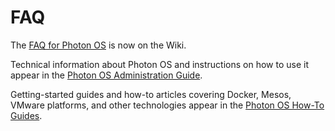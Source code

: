 # FAQ

The [FAQ for Photon OS](Frequently-Asked-Questions.md) is now on the Wiki. 

Technical information about Photon OS and instructions on how to use it appear in the [Photon OS Administration Guide](photon-admin-guide.md). 

Getting-started guides and how-to articles covering Docker, Mesos, VMware platforms, and other technologies appear in the [Photon OS How-To Guides](how-to-guides.md).

